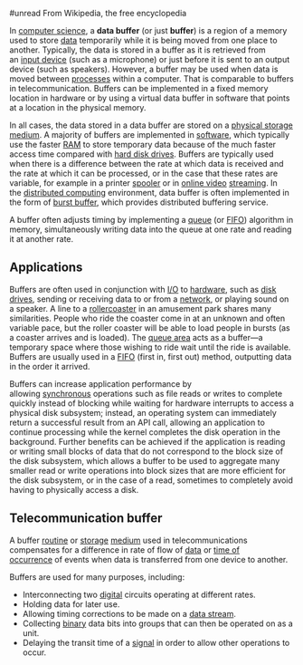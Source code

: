 #unread 
From Wikipedia, the free encyclopedia

In [computer science](https://en.wikipedia.org/wiki/Computer_science "Computer science"), a **data buffer** (or just **buffer**) is a region of a memory used to store [data](https://en.wikipedia.org/wiki/Data "Data") temporarily while it is being moved from one place to another. Typically, the data is stored in a buffer as it is retrieved from an [input device](https://en.wikipedia.org/wiki/Input_device "Input device") (such as a microphone) or just before it is sent to an output device (such as speakers). However, a buffer may be used when data is moved between [processes](https://en.wikipedia.org/wiki/Process_(computing) "Process (computing)") within a computer. That is comparable to buffers in telecommunication. Buffers can be implemented in a fixed memory location in hardware or by using a virtual data buffer in software that points at a location in the physical memory.

In all cases, the data stored in a data buffer are stored on a [physical storage medium](https://en.wikipedia.org/wiki/Computer_data_storage "Computer data storage"). A majority of buffers are implemented in [software](https://en.wikipedia.org/wiki/Software "Software"), which typically use the faster [RAM](https://en.wikipedia.org/wiki/Random-access_memory "Random-access memory") to store temporary data because of the much faster access time compared with [hard disk drives](https://en.wikipedia.org/wiki/Hard_disk_drive "Hard disk drive"). Buffers are typically used when there is a difference between the rate at which data is received and the rate at which it can be processed, or in the case that these rates are variable, for example in a printer [spooler](https://en.wikipedia.org/wiki/Spooler "Spooler") or in [online video](https://en.wikipedia.org/wiki/Video_hosting_service "Video hosting service") [streaming](https://en.wikipedia.org/wiki/Streaming_media "Streaming media"). In the [distributed computing](https://en.wikipedia.org/wiki/Distributed_computing "Distributed computing") environment, data buffer is often implemented in the form of [burst buffer](https://en.wikipedia.org/wiki/Burst_buffer "Burst buffer"), which provides distributed buffering service.

A buffer often adjusts timing by implementing a [queue](https://en.wikipedia.org/wiki/Queue_(data_structure) "Queue (data structure)") (or [FIFO](https://en.wikipedia.org/wiki/FIFO_(computing_and_electronics) "FIFO (computing and electronics)")) algorithm in memory, simultaneously writing data into the queue at one rate and reading it at another rate.

## Applications

Buffers are often used in conjunction with [I/O](https://en.wikipedia.org/wiki/I/O "I/O") to [hardware](https://en.wikipedia.org/wiki/Computer_hardware "Computer hardware"), such as [disk drives](https://en.wikipedia.org/wiki/Disk_drives "Disk drives"), sending or receiving data to or from a [network](https://en.wikipedia.org/wiki/Computer_network "Computer network"), or playing sound on a speaker. A line to a [rollercoaster](https://en.wikipedia.org/wiki/Rollercoaster "Rollercoaster") in an amusement park shares many similarities. People who ride the coaster come in at an unknown and often variable pace, but the roller coaster will be able to load people in bursts (as a coaster arrives and is loaded). The [queue area](https://en.wikipedia.org/wiki/Queue_area "Queue area") acts as a buffer—a temporary space where those wishing to ride wait until the ride is available. Buffers are usually used in a [FIFO](https://en.wikipedia.org/wiki/FIFO_(computing_and_electronics) "FIFO (computing and electronics)") (first in, first out) method, outputting data in the order it arrived.

Buffers can increase application performance by allowing [synchronous](https://en.wikipedia.org/wiki/Synchronous "Synchronous") operations such as file reads or writes to complete quickly instead of blocking while waiting for hardware interrupts to access a physical disk subsystem; instead, an operating system can immediately return a successful result from an API call, allowing an application to continue processing while the kernel completes the disk operation in the background. Further benefits can be achieved if the application is reading or writing small blocks of data that do not correspond to the block size of the disk subsystem, which allows a buffer to be used to aggregate many smaller read or write operations into block sizes that are more efficient for the disk subsystem, or in the case of a read, sometimes to completely avoid having to physically access a disk.

## Telecommunication buffer

A buffer [routine](https://en.wikipedia.org/wiki/Subroutine "Subroutine") or [storage](https://en.wikipedia.org/wiki/Data_storage_device "Data storage device") [medium](https://en.wikipedia.org/wiki/Recording_medium "Recording medium") used in telecommunications compensates for a difference in rate of flow of [data](https://en.wikipedia.org/wiki/Data "Data") or [time of occurrence](https://en.wikipedia.org/wiki/Time_of_occurrence "Time of occurrence") of events when data is transferred from one device to another.

Buffers are used for many purposes, including:

- Interconnecting two [digital](https://en.wikipedia.org/wiki/Digital_data "Digital data") circuits operating at different rates.
- Holding data for later use.
- Allowing timing corrections to be made on a [data stream](https://en.wikipedia.org/wiki/Data_stream "Data stream").
- Collecting [binary](https://en.wikipedia.org/wiki/Binary_numeral_system "Binary numeral system") data bits into groups that can then be operated on as a unit.
- Delaying the transit time of a [signal](https://en.wikipedia.org/wiki/Signalling_(telecommunication) "Signalling (telecommunication)") in order to allow other operations to occur.